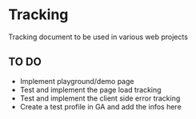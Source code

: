 Tracking
====================

Tracking document to be used in various web projects

TO DO
---------------------
* Implement playground/demo page
* Test and implement the page load tracking
* Test and implement the client side error tracking
* Create a test profile in GA and add the infos here
